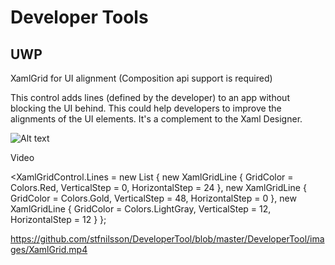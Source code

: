 
# Developer Tools

## UWP ##

XamlGrid for UI alignment (Composition api support is required)

This control adds lines (defined by the developer) to an app without blocking the UI behind. This could help developers to improve the alignments of the UI elements. It's a complement to the Xaml Designer.

![Alt text](/../master/DeveloperTool/images/XamlGridTool.PNG?raw=true "Optional Title")

Video

<XamlGridControl.Lines = new List<XamlGridLine>
{
    new XamlGridLine
    {
        GridColor = Colors.Red,
        VerticalStep = 0,
        HorizontalStep = 24
    },
    new XamlGridLine
    {
        GridColor = Colors.Gold,
        VerticalStep = 48,
        HorizontalStep = 0
    },
    new XamlGridLine
    {
        GridColor = Colors.LightGray,
        VerticalStep = 12,
        HorizontalStep = 12
    }
};
  
https://github.com/stfnilsson/DeveloperTool/blob/master/DeveloperTool/images/XamlGrid.mp4
